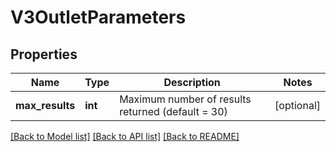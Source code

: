 # V3OutletParameters

## Properties
Name | Type | Description | Notes
------------ | ------------- | ------------- | -------------
**max_results** | **int** | Maximum number of results returned (default &#x3D; 30) | [optional] 

[[Back to Model list]](../../README.md#documentation-for-models) [[Back to API list]](../../README.md#documentation-for-api-endpoints) [[Back to README]](../../README.md)


